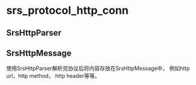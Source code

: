 # srs_protocol_http_conn

## SrsHttpParser


## SrsHttpMessage
使用SrsHttpParser解析完协议后将内容存放在SrsHttpMessage中， 例如http url，http method， http header等等。

